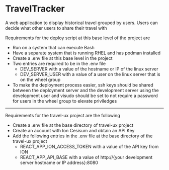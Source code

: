 # TravelTracker
A web application to display historical travel grouped by users.  Users can decide what other users to share their travel with


Requirements for the deploy script at this base level of the project are
<ul>
    <li>Run on a system that can execute Bash</li>
    <li>Have a separate system that is running RHEL and has podman installed</li>
    <li>Create a .env file at this base level in the project</li>
    <li>
        Two entries are required to be in the .env file
        <ul>
            <li>DEV_SERVER with a value of the hostname or IP of the linux server</li>
            <li>DEV_SERVER_USER with a value of a user on the linux server that is on the wheel group</li>
        </ul>
    </li>
    <li>To make the deployment process easier, ssh keys should be shared between the deployment server and the development server using the development user and visudo should be set to not require a password for users in the wheel group to elevate priviledges</li>
</ul>
<hr/>
Requirements for the travel-ux project are the following
<ul>
    <li>Create a .env file at the base directory of travel-ux project</li>
    <li>Create an account with Ion Cesisum and obtain an API Key</li>
    <li>Add the following entries in the .env file at the base directory of the travel-ux project
        <ul>
            <li>REACT_APP_ION_ACCESS_TOKEN with a value of the API key from ION</li>
            <li>REACT_APP_API_BASE with a value of http://{your development server hostname or IP address}:8080</li>
        </ul>
    </li>

</ul>